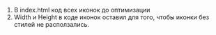 1. В index.html код всех иконок до оптимизации
2. Width и Height в коде иконок оставил для того, чтобы иконки без стилей не расползались.